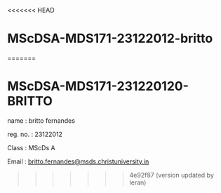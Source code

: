 <<<<<<< HEAD
# MScDSA-MDS171-23122012-britto
=======
# MScDSA-MDS171-231220120-BRITTO

name : britto fernandes

reg. no. : 23122012

Class : MScDs A

Email : britto.fernandes@msds.christuniversity.in
>>>>>>> 4e92f87 (version updated by leran)
